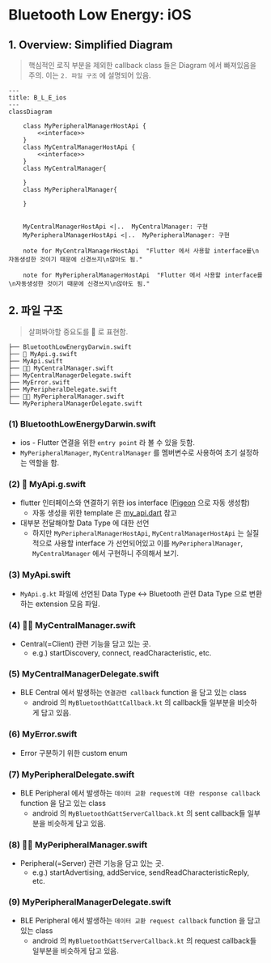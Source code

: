# Bluetooth Low Energy: iOS

## 1. Overview: Simplified Diagram

> 핵심적인 로직 부분을 제외한 callback class 들은 Diagram 에서 빠져있음을 주의. 이는 `2. 파일 구조` 에 설명되어 있음.

```mermaid
---
title: B_L_E_ios
---
classDiagram

    class MyPeripheralManagerHostApi {
        <<interface>>
    }
    class MyCentralManagerHostApi {
        <<interface>>
    }
    class MyCentralManager{

    }
    class MyPeripheralManager{
        
    }
    

    MyCentralManagerHostApi <|..  MyCentralManager: 구현
    MyPeripheralManagerHostApi <|..  MyPeripheralManager: 구현

    note for MyCentralManagerHostApi  "Flutter 에서 사용할 interface를\n자동생성한 것이기 때문에 신경쓰지\n않아도 됨."

    note for MyPeripheralManagerHostApi  "Flutter 에서 사용할 interface를\n자동생성한 것이기 때문에 신경쓰지\n않아도 됨."

```

## 2. 파일 구조

> 살펴봐야할 중요도를 🌟 로 표현함.

```
├── BluetoothLowEnergyDarwin.swift
├── 🌟 MyApi.g.swift
├── MyApi.swift
├── 🌟🌟 MyCentralManager.swift
├── MyCentralManagerDelegate.swift
├── MyError.swift
├── MyPeripheralDelegate.swift
├── 🌟🌟 MyPeripheralManager.swift
└── MyPeripheralManagerDelegate.swift
```

### (1) BluetoothLowEnergyDarwin.swift

- ios - Flutter 연결을 위한 `entry point` 라 볼 수 있을 듯함.
- `MyPeripheralManager`, `MyCentralManager` 를 멤버변수로 사용하여 초기 설정하는 역할을 함.

### (2) 🌟 MyApi.g.swift

- flutter 인터페이스와 연결하기 위한 ios interface ([Pigeon](https://pub.dev/packages/pigeon) 으로 자동 생성함)
  - 자동 생성을 위한 template 은 [my_api.dart](https://github.com/yanshouwang/bluetooth_low_energy/blob/master/bluetooth_low_energy_darwin/my_api.dart) 참고
- 대부분 전달해야할 Data Type 에 대한 선언
  - 하지만 `MyPeripheralManagerHostApi`, `MyCentralManagerHostApi` 는 실질적으로 사용할 interface 가 선언되어있고 이를 `MyPeripheralManager`, `MyCentralManager` 에서 구현하니 주의해서 보기.

### (3) MyApi.swift

- `MyApi.g.kt` 파일에 선언된 Data Type <-> Bluetooth 관련 Data Type 으로 변환하는 extension 모음 파일.

### (4) 🌟🌟 MyCentralManager.swift

- Central(=Client) 관련 기능을 담고 있는 곳.
  - e.g.) startDiscovery, connect, readCharacteristic, etc.

### (5) MyCentralManagerDelegate.swift

- BLE Central 에서 발생하는 `연결관련 callback` function 을 담고 있는 class
  - android 의 `MyBluetoothGattCallback.kt` 의 callback들 일부분을 비슷하게 담고 있음.

### (6) MyError.swift

- Error 구분하기 위한 custom enum

### (7) MyPeripheralDelegate.swift

- BLE Peripheral 에서 발생하는 `데이터 교환 request에 대한 response callback` function 을 담고 있는 class
  - android 의 `MyBluetoothGattServerCallback.kt` 의 sent callback들 일부분을 비슷하게 담고 있음.

### (8) 🌟🌟 MyPeripheralManager.swift

- Peripheral(=Server) 관련 기능을 담고 있는 곳.
  - e.g.) startAdvertising, addService, sendReadCharacteristicReply, etc.

### (9) MyPeripheralManagerDelegate.swift

- BLE Peripheral 에서 발생하는 `데이터 교환 request callback` function 을 담고 있는 class
  - android 의 `MyBluetoothGattServerCallback.kt` 의 request callback들 일부분을 비슷하게 담고 있음.

